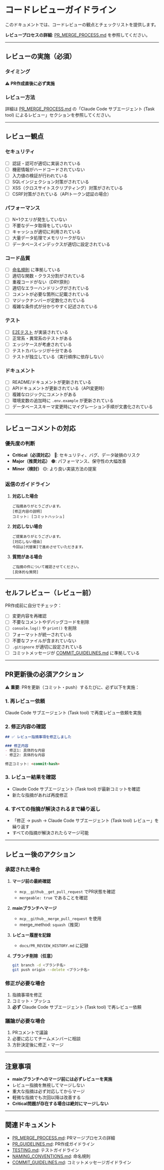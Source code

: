 # コードレビューガイドライン

このドキュメントでは、コードレビューの観点とチェックリストを提供します。

**レビュープロセスの詳細**: [PR_MERGE_PROCESS.md](./PR_MERGE_PROCESS.md) を参照してください。

---

## レビューの実施（必須）

### タイミング
⚠️ **PR作成直後に必ず実施**

### レビュー方法
詳細は [PR_MERGE_PROCESS.md](./PR_MERGE_PROCESS.md) の「Claude Code サブエージェント (Task tool) によるレビュー」セクションを参照してください。

---

## レビュー観点

### セキュリティ
- [ ] 認証・認可が適切に実装されている
- [ ] 機密情報がハードコードされていない
- [ ] 入力値の検証が行われている
- [ ] SQLインジェクション対策がされている
- [ ] XSS（クロスサイトスクリプティング）対策がされている
- [ ] CSRF対策がされている（APIトークン認証の場合）

### パフォーマンス
- [ ] N+1クエリが発生していない
- [ ] 不要なデータ取得をしていない
- [ ] キャッシュが適切に利用されている
- [ ] 大量データ処理でメモリリークがない
- [ ] データベースインデックスが適切に設定されている

### コード品質
- [ ] [命名規則](./NAMING_CONVENTIONS.md) に準拠している
- [ ] 適切な関数・クラス分割がされている
- [ ] 重複コードがない（DRY原則）
- [ ] 適切なエラーハンドリングがされている
- [ ] コメントが必要な箇所に記載されている
- [ ] マジックナンバーが定数化されている
- [ ] 複雑な条件式が分かりやすく記述されている

### テスト
- [ ] [E2Eテスト](./TESTING.md) が実装されている
- [ ] 正常系・異常系のテストがある
- [ ] エッジケースが考慮されている
- [ ] テストカバレッジが十分である
- [ ] テストが独立している（実行順序に依存しない）

### ドキュメント
- [ ] README/ドキュメントが更新されている
- [ ] APIドキュメントが更新されている（API変更時）
- [ ] 複雑なロジックにコメントがある
- [ ] 環境変数の追加時に `.env.example` が更新されている
- [ ] データベーススキーマ変更時にマイグレーション手順が文書化されている

---

## レビューコメントの対応

### 優先度の判断

- **Critical（必須対応）** 🔴: セキュリティ、バグ、データ破損のリスク
- **Major（推奨対応）** 🟠: パフォーマンス、保守性の大幅改善
- **Minor（検討）** 🟡: より良い実装方法の提案

### 返信のガイドライン

1. **対応した場合**
   ```
   ご指摘ありがとうございます。
   [修正内容の説明]
   コミット: [コミットハッシュ]
   ```

2. **対応しない場合**
   ```
   ご提案ありがとうございます。
   [対応しない理由]
   今回は[代替案]で進めさせていただきます。
   ```

3. **質問がある場合**
   ```
   ご指摘の件について確認させてください。
   [具体的な質問]
   ```

---

## セルフレビュー（レビュー前）

PR作成前に自分でチェック：

- [ ] 変更内容を再確認
- [ ] 不要なコメントやデバッグコードを削除
- [ ] `console.log()` や `print()` を削除
- [ ] フォーマットが統一されている
- [ ] 不要なファイルが含まれていない
- [ ] `.gitignore` が適切に設定されている
- [ ] コミットメッセージが [COMMIT_GUIDELINES.md](./COMMIT_GUIDELINES.md) に準拠している

---

## PR更新後の必須アクション

⚠️ **重要**: PRを更新（コミット・push）するたびに、必ず以下を実施：

### 1. 再レビュー依頼
Claude Code サブエージェント (Task tool) で再度レビュー依頼を実施

### 2. 修正内容の確認
```markdown
## ✅ レビュー指摘事項を修正しました

### 修正内容
- 修正1: 具体的な内容
- 修正2: 具体的な内容

修正コミット: <commit-hash>
```

### 3. レビュー結果を確認
- Claude Code サブエージェント (Task tool) が最新コミットを確認
- 新たな指摘があれば再度修正

### 4. すべての指摘が解決されるまで繰り返し
- 「修正 → push → Claude Code サブエージェント (Task tool) レビュー」を繰り返す
- すべての指摘が解決されたらマージ可能

---

## レビュー後のアクション

### 承認された場合
1. **マージ前の最終確認**
   - `mcp__github__get_pull_request` でPR状態を確認
   - `mergeable: true` であることを確認

2. **mainブランチへマージ**
   - `mcp__github__merge_pull_request` を使用
   - merge_method: `squash`（推奨）

3. **レビュー履歴を記録**
   - `docs/PR_REVIEW_HISTORY.md` に記録

4. **ブランチ削除（任意）**
   ```bash
   git branch -d <ブランチ名>
   git push origin --delete <ブランチ名>
   ```

### 修正が必要な場合
1. 指摘事項を修正
2. コミット・プッシュ
3. **必ず** Claude Code サブエージェント (Task tool) で再レビュー依頼

### 議論が必要な場合
1. PRコメントで議論
2. 必要に応じてチームメンバーに相談
3. 方針決定後に修正・マージ

---

## 注意事項

- **mainブランチへのマージ前には必ずレビューを実施**
- レビュー指摘を無視してマージしない
- 重大な指摘は必ず対応してからマージ
- 軽微な指摘でも次回以降は改善する
- **Critical問題が存在する場合は絶対にマージしない**

---

## 関連ドキュメント

- [PR_MERGE_PROCESS.md](./PR_MERGE_PROCESS.md): PRマージプロセスの詳細
- [PR_GUIDELINES.md](./PR_GUIDELINES.md): PR作成ガイドライン
- [TESTING.md](./TESTING.md): テストガイドライン
- [NAMING_CONVENTIONS.md](./NAMING_CONVENTIONS.md): 命名規則
- [COMMIT_GUIDELINES.md](./COMMIT_GUIDELINES.md): コミットメッセージガイドライン

